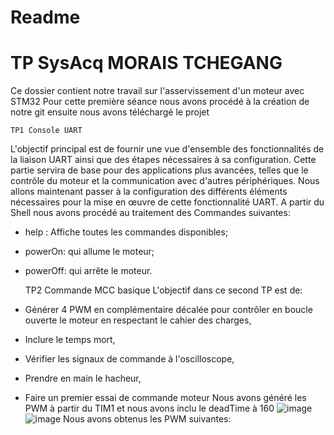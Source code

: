 # Readme
# TP SysAcq MORAIS TCHEGANG
Ce dossier contient notre travail sur l'asservissement d'un moteur avec STM32
Pour cette première séance nous avons procédé à la création de notre git ensuite nous avons téléchargé le projet

    TP1 Console UART
L'objectif principal est de fournir une vue d'ensemble des fonctionnalités de la liaison UART ainsi que des étapes nécessaires à sa configuration. Cette partie servira de base pour des applications plus avancées, telles que le contrôle du moteur et la communication avec d'autres périphériques. Nous allons maintenant passer à la configuration des différents éléments nécessaires pour la mise en œuvre de cette fonctionnalité UART.
A partir du Shell nous avons procédé au traitement des Commandes suivantes: 
  - help : Affiche toutes les commandes disponibles;
  - powerOn: qui allume le moteur;
  - powerOff: qui arrête le moteur.

    TP2 Commande MCC basique
L'objectif dans ce second TP est de:
  - Générer 4 PWM en complémentaire décalée pour contrôler en boucle ouverte le moteur en respectant le cahier des charges,
  - Inclure le temps mort,
  - Vérifier les signaux de commande à l'oscilloscope,
  - Prendre en main le hacheur,
  - Faire un premier essai de commande moteur
Nous avons généré les PWM à partir du TIM1 et nous avons inclu le deadTime à 160
![image](https://github.com/user-attachments/assets/dbc310a5-9e89-455d-9348-2ff85f9bf0ce)
![image](https://github.com/user-attachments/assets/32708df7-134d-43fe-9078-3b5f885a2dd2)
Nous avons obtenus les PWM suivantes:





